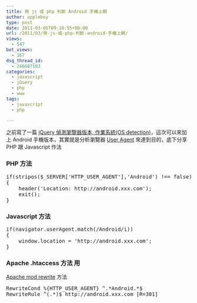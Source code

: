```yaml
---
title: 用 js 或 php 判斷 Android 手機上網
author: appleboy
type: post
date: 2011-03-05T09:18:55+00:00
url: /2011/03/用-js-或-php-判斷-android-手機上網/
views:
  - 547
bot_views:
  - 167
dsq_thread_id:
  - 246687183
categories:
  - javascript
  - jQuery
  - php
  - www
tags:
  - javascript
  - php

---
```

之前寫了一篇 [jQuery 偵測瀏覽器版本, 作業系統(OS detection)][1]，這次可以來加上 Android 手機版本，其實就是分析瀏覽器 [User Agent][2] 來達到目的，底下分享 PHP 跟 Javascript 作法 

### PHP 方法

<pre class="brush: php; title: ; notranslate" title="">if(stripos($_SERVER['HTTP_USER_AGENT'],'Android') !== false) 
{
	header('Location: http://android.xxx.com');
	exit();
}</pre>

### Javascript 方法

<pre class="brush: jscript; title: ; notranslate" title="">if(navigator.userAgent.match(/Android/i))
{
	window.location = 'http://android.xxx.com';
}</pre>

### Apache .htaccess 方法 用 

[Apache mod rewrite][3] 方法 

<pre class="brush: bash; title: ; notranslate" title="">RewriteCond %{HTTP_USER_AGENT} ^.*Android.*$
RewriteRule ^(.*)$ http://android.xxx.com [R=301]
</pre>

 [1]: http://blog.wu-boy.com/2010/10/jquery-%E5%81%B5%E6%B8%AC%E7%80%8F%E8%A6%BD%E5%99%A8%E7%89%88%E6%9C%AC-%E4%BD%9C%E6%A5%AD%E7%B3%BB%E7%B5%B1os-detection/
 [2]: http://en.wikipedia.org/wiki/User_agent
 [3]: http://httpd.apache.org/docs/2.0/mod/mod_rewrite.html
